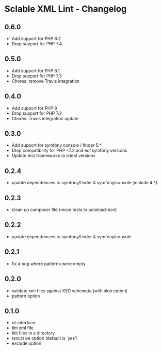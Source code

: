 Sclable XML Lint - Changelog
============================

0.6.0
-----

* Add support for PHP 8.2
* Drop support for PHP 7.4

0.5.0
-----

* Add support for PHP 8.1
* Drop support for PHP 7.3
* Chores: remove Travis integration

0.4.0
-----

* Add support for PHP 8
* Drop support for PHP 7.2
* Chores: Travis integration update

0.3.0
-----

* Add support for symfony console / finder 5.*
* Drop compatibility for PHP <7.2 and eol symfony versions
* Update test frameworks to latest versions


0.2.4
-----

* update dependencies to symfony/finder & symfony/console (include 4.*)


0.2.3
-----

* clean up composer file (move tests to autoload-dev)

0.2.2
-----

* update dependencies to symfony/finder & symfony/console


0.2.1
-----

* fix a bug where patterns were empty

0.2.0
-----

* validate xml files against XSD schemata (with skip option)
* pattern option


0.1.0
-----

* cli interface
* lint xml file
* lint files in a directory
* recursive option (default is 'yes')
* exclude option
